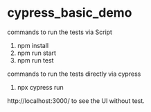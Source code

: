 # cypress_basic_demo

commands to run the tests via Script

1) npm install
2) npm run start
3) npm run test

commands to run the tests directly via cypress

1) npx cypress run 

http://localhost:3000/ to see the UI without test.
